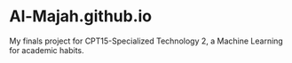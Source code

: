 # Al-Majah.github.io
My finals project for CPT15-Specialized Technology 2, a Machine Learning for academic habits.
